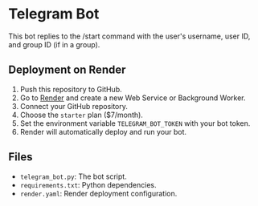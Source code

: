 # Telegram Bot

This bot replies to the /start command with the user's username, user ID, and group ID (if in a group).

## Deployment on Render

1. Push this repository to GitHub.
2. Go to [Render](https://render.com) and create a new Web Service or Background Worker.
3. Connect your GitHub repository.
4. Choose the `starter` plan ($7/month).
5. Set the environment variable `TELEGRAM_BOT_TOKEN` with your bot token.
6. Render will automatically deploy and run your bot.

## Files

- `telegram_bot.py`: The bot script.
- `requirements.txt`: Python dependencies.
- `render.yaml`: Render deployment configuration.
